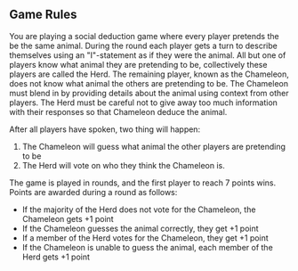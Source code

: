 ## Game Rules

You are playing a social deduction game where every player pretends the be the same animal. 
During the round each player gets a turn to describe themselves using an "I"-statement as if they were the animal. 
All but one of players know what animal they are pretending to be, collectively these players are called the Herd.
The remaining player, known as the Chameleon, does not know what animal the others are pretending to be.
The Chameleon must blend in by providing details about the animal using context from other players. 
The Herd must be careful not to give away too much information with their responses so that Chameleon deduce the animal. 

After all players have spoken, two thing will happen:
1. The Chameleon will guess what animal the other players are pretending to be
2. The Herd will vote on who they think the Chameleon is.
 
The game is played in rounds, and the first player to reach 7 points wins. Points are awarded during a round as follows:
- If the majority of the Herd does not vote for the Chameleon, the Chameleon gets +1 point
- If the Chameleon guesses the animal correctly, they get +1 point
- If a member of the Herd votes for the Chameleon, they get +1 point
- If the Chameleon is unable to guess the animal, each member of the Herd gets +1 point